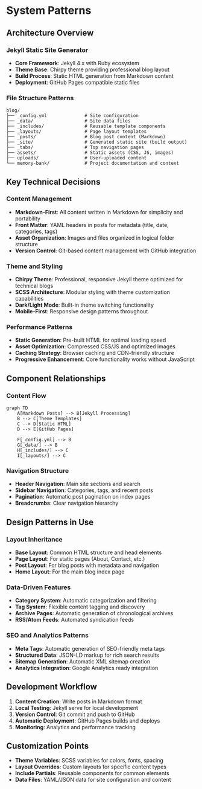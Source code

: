# System Patterns

## Architecture Overview

### Jekyll Static Site Generator
- **Core Framework**: Jekyll 4.x with Ruby ecosystem
- **Theme Base**: Chirpy theme providing professional blog layout
- **Build Process**: Static HTML generation from Markdown content
- **Deployment**: GitHub Pages compatible static files

### File Structure Patterns
```
blog/
├── _config.yml              # Site configuration
├── _data/                   # Site data files
├── _includes/               # Reusable template components
├── _layouts/                # Page layout templates
├── _posts/                  # Blog post content (Markdown)
├── _site/                   # Generated static site (build output)
├── _tabs/                   # Top navigation pages
├── assets/                  # Static assets (CSS, JS, images)
├── uploads/                 # User-uploaded content
└── memory-bank/             # Project documentation and context
```

## Key Technical Decisions

### Content Management
- **Markdown-First**: All content written in Markdown for simplicity and portability
- **Front Matter**: YAML headers in posts for metadata (title, date, categories, tags)
- **Asset Organization**: Images and files organized in logical folder structure
- **Version Control**: Git-based content management with GitHub integration

### Theme and Styling
- **Chirpy Theme**: Professional, responsive Jekyll theme optimized for technical blogs
- **SCSS Architecture**: Modular styling with theme customization capabilities
- **Dark/Light Mode**: Built-in theme switching functionality
- **Mobile-First**: Responsive design patterns throughout

### Performance Patterns
- **Static Generation**: Pre-built HTML for optimal loading speed
- **Asset Optimization**: Compressed CSS/JS and optimized images
- **Caching Strategy**: Browser caching and CDN-friendly structure
- **Progressive Enhancement**: Core functionality works without JavaScript

## Component Relationships

### Content Flow
```mermaid
graph TD
    A[Markdown Posts] --> B[Jekyll Processing]
    B --> C[Theme Templates]
    C --> D[Static HTML]
    D --> E[GitHub Pages]
    
    F[_config.yml] --> B
    G[_data/] --> B
    H[_includes/] --> C
    I[_layouts/] --> C
```

### Navigation Structure
- **Header Navigation**: Main site sections and search
- **Sidebar Navigation**: Categories, tags, and recent posts
- **Pagination**: Automatic post pagination on index pages
- **Breadcrumbs**: Clear navigation hierarchy

## Design Patterns in Use

### Layout Inheritance
- **Base Layout**: Common HTML structure and head elements
- **Page Layout**: For static pages (About, Contact, etc.)
- **Post Layout**: For blog posts with metadata and navigation
- **Home Layout**: For the main blog index page

### Data-Driven Features
- **Category System**: Automatic categorization and filtering
- **Tag System**: Flexible content tagging and discovery
- **Archive Pages**: Automatic generation of chronological archives
- **RSS/Atom Feeds**: Automated syndication feeds

### SEO and Analytics Patterns
- **Meta Tags**: Automatic generation of SEO-friendly meta tags
- **Structured Data**: JSON-LD markup for rich search results
- **Sitemap Generation**: Automatic XML sitemap creation
- **Analytics Integration**: Google Analytics ready integration

## Development Workflow
1. **Content Creation**: Write posts in Markdown format
2. **Local Testing**: Jekyll serve for local development
3. **Version Control**: Git commit and push to GitHub
4. **Automatic Deployment**: GitHub Pages builds and deploys
5. **Monitoring**: Analytics and performance tracking

## Customization Points
- **Theme Variables**: SCSS variables for colors, fonts, spacing
- **Layout Overrides**: Custom layouts for specific content types
- **Include Partials**: Reusable components for common elements
- **Data Files**: YAML/JSON data for site configuration and content 